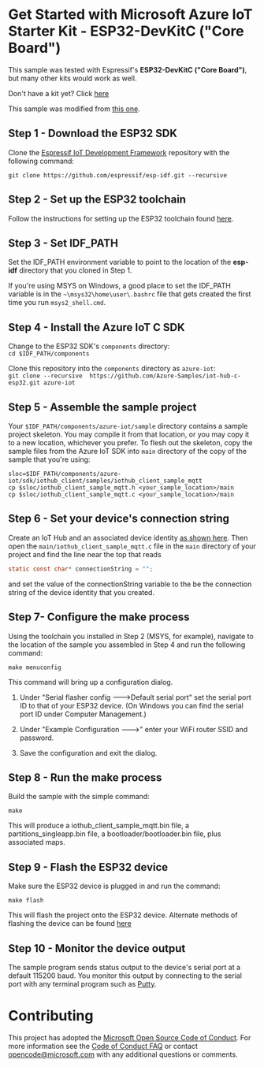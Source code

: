 
# Get Started with Microsoft Azure IoT Starter Kit - ESP32-DevKitC ("Core Board")

This sample was tested with Espressif's **ESP32-DevKitC ("Core Board")**, but many other kits would work as well.

Don't have a kit yet? Click [here](http://esp32.net/)

This sample was modified from [this one](https://github.com/ustccw/AzureESP32.git).

## Step 1 - Download the ESP32 SDK

Clone the [Espressif IoT Development Framework](https://github.com/espressif/esp-idf) repository with the following command:

`git clone https://github.com/espressif/esp-idf.git --recursive`

## Step 2 - Set up the ESP32 toolchain

Follow the instructions for setting up the ESP32 toolchain found [here](http://esp-idf.readthedocs.io/en/latest/#setup-toolchain).

## Step 3 - Set IDF_PATH

Set the IDF_PATH environment variable to point to the location of the **esp-idf** directory that you 
cloned in Step 1.

If you're using MSYS on Windows, a good place to set the IDF_PATH variable is in the 
`~\msys32\home\user\.bashrc` file that gets created the first time you run `msys2_shell.cmd`.

## Step 4 - Install the Azure IoT C SDK

Change to the ESP32 SDK's `components` directory:<br/>
`cd $IDF_PATH/components`<br/>

Clone this repository into the `components` directory as `azure-iot`:<br/>
`git clone --recursive  https://github.com/Azure-Samples/iot-hub-c-esp32.git azure-iot`

## Step 5 - Assemble the sample project

Your `$IDF_PATH/components/azure-iot/sample` directory contains a sample project skeleton. You may 
compile it from that location, or you may copy it to a new location, whichever you prefer. 
To flesh out the skeleton,
copy the sample files from the Azure IoT SDK into `main` directory of the copy of the sample that 
you're using:

`sloc=$IDF_PATH/components/azure-iot/sdk/iothub_client/samples/iothub_client_sample_mqtt`<br/>
`cp $sloc/iothub_client_sample_mqtt.h <your_sample_location>/main`<br/>
`cp $sloc/iothub_client_sample_mqtt.c <your_sample_location>/main`

## Step 6 - Set your device's connection string

Create an IoT Hub and an associated device identity 
[as shown here](https://docs.microsoft.com/en-us/azure/iot-hub/iot-hub-csharp-csharp-getstarted).
Then open the `main/iothub_client_sample_mqtt.c` file in the `main` directory of your 
project and find the line near the top that reads 

```c
static const char* connectionString = "";

```

and set the value of the connectionString variable to the be the connection string of the device 
identity that you created.

## Step 7- Configure the make process

Using the toolchain you installed in Step 2 (MSYS, for example), navigate to the location of the 
sample you assembled in Step 4 and run the following command:

`make menuconfig`

This command will bring up a configuration dialog.

1. Under "Serial flasher config --->Default serial port" set the serial port ID to that of your ESP32 device. (On Windows you can find the serial port ID under Computer Management.)

1. Under "Example Configuration --->" enter your WiFi router SSID and password.

1. Save the configuration and exit the dialog.

## Step 8 - Run the make process

Build the sample with the simple command:

`make`

This will produce a iothub_client_sample_mqtt.bin file, a partitions_singleapp.bin file, a bootloader/bootloader.bin file, plus associated maps.

## Step 9 - Flash the ESP32 device

Make sure the ESP32 device is plugged in and run the command:

`make flash`

This will flash the project onto the ESP32 device. Alternate methods of flashing the device can be found [here](https://espressif.com/en/support/download/other-tools)

## Step 10 - Monitor the device output

The sample program sends status output to the device's serial port at a default 115200 baud. You monitor this output by connecting to the serial port with any terminal program such as [Putty](http://www.putty.org/).

# Contributing

This project has adopted the [Microsoft Open Source Code of Conduct](https://opensource.microsoft.com/codeofconduct/). For more information see the [Code of Conduct FAQ](https://opensource.microsoft.com/codeofconduct/faq/) or contact [opencode@microsoft.com](mailto:opencode@microsoft.com) with any additional questions or comments.
